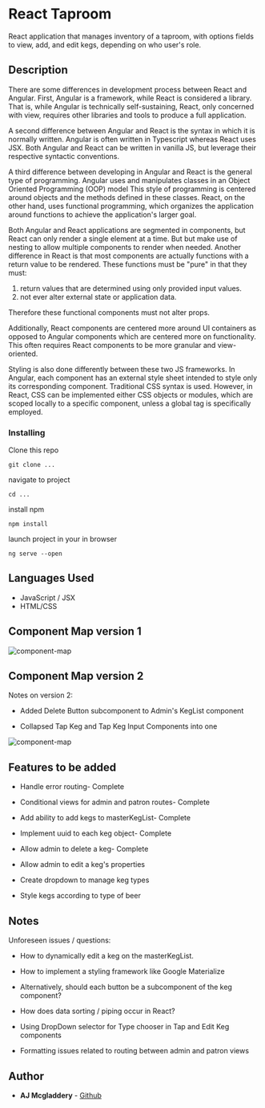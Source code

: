 # React Taproom

React application that manages inventory of a taproom, with options fields to view, add, and edit kegs, depending on who user's role.

## Description

There are some differences in development process between React and Angular. First, Angular is a framework, while React is considered a library. That is, while Angular is technically self-sustaining, React, only concerned with view, requires other libraries and tools to produce a full application.

A second difference between Angular and React is the syntax in which it is normally written. Angular is often written in Typescript whereas React uses JSX. Both Angular and React can be written in vanilla JS, but leverage their respective syntactic conventions.

A third difference between developing in Angular and React is the general type of programming. Angular uses and manipulates classes in an Object Oriented Programming (OOP) model This style of programming is centered around objects and the methods defined in these classes. React, on the other hand, uses functional programming, which organizes the application around functions to achieve the application's larger goal.

Both Angular and React applications are segmented in components, but React can only render a single element at a time. But but make use of nesting to allow multiple components to render when needed. Another difference in React is that most components are actually functions with a return value to be rendered. These functions must be "pure" in that they must:

1) return values that are determined using only provided input values.
2) not ever alter external state or application data.

Therefore these functional components must not alter props.

Additionally, React components are centered more around UI containers as opposed to Angular components which are centered more on functionality. This often requires React components to be more granular and view-oriented.

Styling is also done differently between these two JS frameworks. In Angular, each component has an external style sheet intended to style only its corresponding component. Traditional CSS syntax is used. However, in React, CSS can be implemented either CSS objects or modules, which are scoped locally to a specific component, unless a global tag is specifically employed.


### Installing

Clone this repo

```
git clone ...
```

navigate to project

```
cd ...
```

install npm

```
npm install
```

launch project in your in browser

```
ng serve --open
```
## Languages Used

* JavaScript / JSX
* HTML/CSS

## Component Map version 1

![component-map](https://github.com/amcgladd/react-taproom/blob/master/taproom-react-component-map.png)

## Component Map version 2
Notes on version 2:

* Added Delete Button subcomponent to Admin's KegList component

* Collapsed Tap Keg and Tap Keg Input Components into one

![component-map](https://github.com/amcgladd/react-taproom/blob/master/taproom-react-component-mapv2.png)


## Features to be added

* Handle error routing- Complete

* Conditional views for admin and patron routes- Complete

* Add ability to add kegs to masterKegList- Complete

* Implement uuid to each keg object- Complete

* Allow admin to delete a keg- Complete

* Allow admin to edit a keg's properties

* Create dropdown to manage keg types

* Style kegs according to type of beer

## Notes

Unforeseen issues / questions:

* How to dynamically edit a keg on the masterKegList.

* How to implement a styling framework like Google Materialize

* Alternatively, should each button be a subcomponent of the keg component?

* How does data sorting / piping occur in React?

* Using DropDown selector for Type chooser in Tap and Edit Keg components

* Formatting issues related to routing between admin and patron views

## Author

* **AJ Mcgladdery** - [Github](https://github.com/amcgladd)
